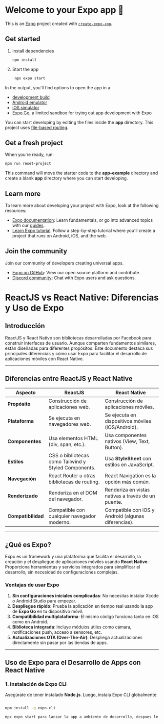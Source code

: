 # Welcome to your Expo app 👋

This is an [Expo](https://expo.dev) project created with [`create-expo-app`](https://www.npmjs.com/package/create-expo-app).

## Get started

1. Install dependencies

   ```bash
   npm install
   ```

2. Start the app

   ```bash
    npx expo start
   ```

In the output, you'll find options to open the app in a

- [development build](https://docs.expo.dev/develop/development-builds/introduction/)
- [Android emulator](https://docs.expo.dev/workflow/android-studio-emulator/)
- [iOS simulator](https://docs.expo.dev/workflow/ios-simulator/)
- [Expo Go](https://expo.dev/go), a limited sandbox for trying out app development with Expo

You can start developing by editing the files inside the **app** directory. This project uses [file-based routing](https://docs.expo.dev/router/introduction).

## Get a fresh project

When you're ready, run:

```bash
npm run reset-project
```

This command will move the starter code to the **app-example** directory and create a blank **app** directory where you can start developing.

## Learn more

To learn more about developing your project with Expo, look at the following resources:

- [Expo documentation](https://docs.expo.dev/): Learn fundamentals, or go into advanced topics with our [guides](https://docs.expo.dev/guides).
- [Learn Expo tutorial](https://docs.expo.dev/tutorial/introduction/): Follow a step-by-step tutorial where you'll create a project that runs on Android, iOS, and the web.

## Join the community

Join our community of developers creating universal apps.

- [Expo on GitHub](https://github.com/expo/expo): View our open source platform and contribute.
- [Discord community](https://chat.expo.dev): Chat with Expo users and ask questions.


# ReactJS vs React Native: Diferencias y Uso de Expo

## Introducción
ReactJS y React Native son bibliotecas desarrolladas por Facebook para construir interfaces de usuario. Aunque comparten fundamentos similares, están diseñadas para diferentes propósitos. Este documento destaca sus principales diferencias y cómo usar Expo para facilitar el desarrollo de aplicaciones móviles con React Native.

---

## Diferencias entre ReactJS y React Native

| Aspecto               | ReactJS                                           | React Native                                        |
|-----------------------|--------------------------------------------------|----------------------------------------------------|
| **Propósito**         | Construcción de aplicaciones web.                | Construcción de aplicaciones móviles.             |
| **Plataforma**        | Se ejecuta en navegadores web.                   | Se ejecuta en dispositivos móviles (iOS/Android). |
| **Componentes**       | Usa elementos HTML (div, span, etc.).            | Usa componentes nativos (View, Text, Button).     |
| **Estilos**           | CSS o bibliotecas como Tailwind y Styled Components. | Usa **StyleSheet** con estilos en JavaScript.     |
| **Navegación**        | React Router u otras bibliotecas de routing.     | React Navigation es la opción más común.          |
| **Renderizado**       | Renderiza en el DOM del navegador.               | Renderiza en vistas nativas a través de un puente.|
| **Compatibilidad**    | Compatible con cualquier navegador moderno.      | Compatible con iOS y Android (algunas diferencias). |

---

## ¿Qué es Expo?

Expo es un framework y una plataforma que facilita el desarrollo, la creación y el despliegue de aplicaciones móviles usando **React Native**. Proporciona herramientas y servicios integrados para simplificar el desarrollo, sin necesidad de configuraciones complejas.

### Ventajas de usar Expo
1. **Sin configuraciones iniciales complicadas**: No necesitas instalar Xcode o Android Studio para empezar.  
2. **Despliegue rápido**: Prueba la aplicación en tiempo real usando la app de **Expo Go** en tu dispositivo móvil.  
3. **Compatibilidad multiplataforma**: El mismo código funciona tanto en iOS como en Android.  
4. **Biblioteca integrada**: Incluye módulos útiles como cámara, notificaciones push, acceso a sensores, etc.  
5. **Actualizaciones OTA (Over-The-Air)**: Despliega actualizaciones directamente sin pasar por las tiendas de apps.

---

## Uso de Expo para el Desarrollo de Apps con React Native

### **1. Instalación de Expo CLI**
Asegúrate de tener instalado **Node.js**. Luego, instala Expo CLI globalmente:  
```bash

npm install -g expo-cli

npx expo start para lanzar la app a ambiente de desarrollo, despues le indicas en que software siendo el usado IOS y con r en terminal reseteas la app que es como el refresh de Web.
